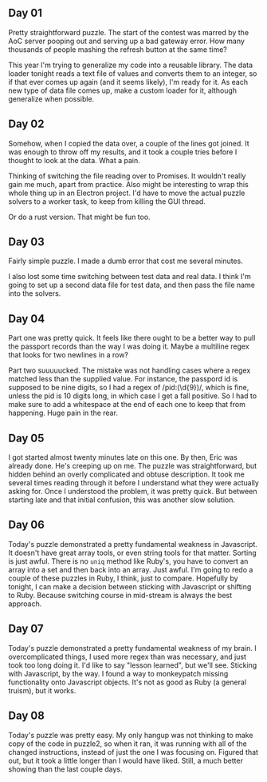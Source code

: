 

## Day 01

Pretty straightforward puzzle. The start of the contest was marred by the AoC server pooping out and serving
up a bad gateway error. How many thousands of people mashing the refresh button at the same time?

This year I'm trying to generalize my code into a reusable library. The data loader tonight reads a text file
of values and converts them to an integer, so if that ever comes up again (and it seems likely), I'm ready for
it. As each new type of data file comes up, make a custom loader for it, although generalize when possible.


## Day 02

Somehow, when I copied the data over, a couple of the lines got joined. It was enough to throw off my results,
and it took a couple tries before I thought to look at the data. What a pain.

Thinking of switching the file reading over to Promises. It wouldn't really gain me much, apart from practice.
Also might be interesting to wrap this whole thing up in an Electron project. I'd have to move the actual
puzzle solvers to a worker task, to keep from killing the GUI thread.

Or do a rust version. That might be fun too.


## Day 03

Fairly simple puzzle. I made a dumb error that cost me several minutes.

I also lost some time switching between test data and real data. I think I'm going to set up a second data
file for test data, and then pass the file name into the solvers.

## Day 04

Part one was pretty quick. It feels like there ought to be a better way to pull the passport records than the
way I was doing it. Maybe a multiline regex that looks for two newlines in a row?

Part two suuuuucked. The mistake was not handling cases where a regex matched less than the supplied value.
For instance, the passpord id is supposed to be nine digits, so I had a regex of /pid:(\d{9})/, which is fine,
unless the pid is 10 digits long, in which case I get a fall positive. So I had to make sure to add a
whitespace at the end of each one to keep that from happening. Huge pain in the rear.


## Day 05

I got started almost twenty minutes late on this one. By then, Eric was already done. He's creeping up on me.
The puzzle was straightforward, but hidden behind an overly complicated and obtuse description. It took me
several times reading through it before I understand what they were actually asking for. Once I understood the
problem, it was pretty quick. But between starting late and that initial confusion, this was another slow
solution.


## Day 06

Today's puzzle demonstrated a pretty fundamental weakness in Javascript. It doesn't have great array tools, or
even string tools for that matter. Sorting is just awful. There is no `uniq` method like Ruby's, you have to
convert an array into a set and then back into an array. Just awful.
I'm going to redo a couple of these puzzles in Ruby, I think, just to compare. Hopefully by tonight, I can
make a decision between sticking with Javascript or shifting to Ruby. Because switching course in mid-stream
is always the best approach.


## Day 07

Today's puzzle demonstrated a pretty fundamental weakness of my brain. I overcomplicated things, I used more
regex than was necessary, and just took too long doing it. I'd like to say "lesson learned", but we'll see.
Sticking with Javascript, by the way. I found a way to monkeypatch missing functionality onto Javascript
objects. It's not as good as Ruby (a general truism), but it works.


## Day 08

Today's puzzle was pretty easy. My only hangup was not thinking to make copy of the code in puzzle2, so when
it ran, it was running with all of the changed instructions, instead of just the one I was focusing on.
Figured that out, but it took a little longer than I would have liked. Still, a much better showing than the
last couple days.


